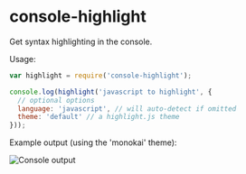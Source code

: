 # console-highlight

Get syntax highlighting in the console.

Usage:

```javascript
var highlight = require('console-highlight');

console.log(highlight('javascript to highlight', {
  // optional options
  language: 'javascript', // will auto-detect if omitted
  theme: 'default' // a highlight.js theme
}));
```

Example output (using the 'monokai' theme):

![Console output](http://i.imgur.com/1tDoa0x.png)
